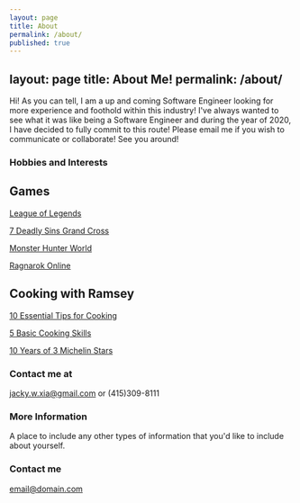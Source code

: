 ```yaml
---
layout: page
title: About
permalink: /about/
published: true
---
```

layout: page
title: About Me!
permalink: /about/
---

Hi! As you can tell, I am a up and coming Software Engineer looking for more experience and foothold within this industry! I've always wanted to see what it was like being a Software Engineer and during the year of 2020, I have decided to fully commit to this route! Please email me if you wish to communicate or collaborate! See you around!

### Hobbies and Interests

## Games
[League of Legends](https://play.na.leagueoflegends.com/en_US)

[7 Deadly Sins Grand Cross](https://play.google.com/store/apps/details?id=com.netmarble.nanagb&hl=en_US)

[Monster Hunter World](http://monsterhunterworld.com/)

[Ragnarok Online](http://playragnarok.com/)

## Cooking with Ramsey
[10 Essential Tips for Cooking](https://www.youtube.com/watch?v=wHRXUeVsAQQ)

[5 Basic Cooking Skills](https://www.youtube.com/watch?v=ZJy1ajvMU1k)

[10 Years of 3 Michelin Stars](https://www.youtube.com/watch?v=VTZUzKMT3Jg&list=PLqcsHBAmAI5LVauU9HH1ASSu2_Ccbp-MZ&index=2)

### Contact me at

[jacky.w.xia@gmail.com](mailto:jacky.w.xia@gmail.com) or (415)309-8111


### More Information

A place to include any other types of information that you'd like to include about yourself.

### Contact me

[email@domain.com](mailto:email@domain.com)
